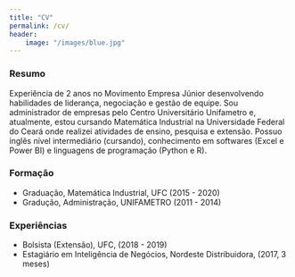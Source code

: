 ```yaml
---
title: "CV"
permalink: /cv/
header:
    image: "/images/blue.jpg"
---
```


### Resumo

Experiência de 2 anos no Movimento Empresa Júnior desenvolvendo habilidades de liderança, negociação e gestão de equipe. Sou  administrador de empresas pelo Centro Universitário Unifametro e, atualmente, estou cursando Matemática Industrial na Universidade Federal do Ceará onde realizei atividades de ensino, pesquisa e extensão. Possuo inglês nível intermediário (cursando), conhecimento em softwares (Excel e Power BI) e linguagens de programação (Python e R).

### Formação

- Graduação, Matemática Industrial, UFC (2015 - 2020)
- Gradução, Administração, UNIFAMETRO (2011 - 2014)

### Experiências

- Bolsista (Extensão), UFC, (2018 - 2019)
- Estagiário em Inteligência de Negócios, Nordeste Distribuidora, (2017, 3 meses)
